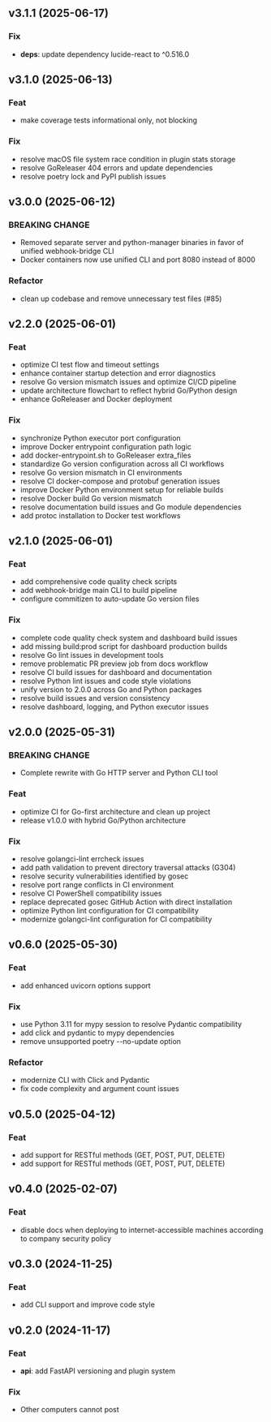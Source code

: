 ## v3.1.1 (2025-06-17)

### Fix

- **deps**: update dependency lucide-react to ^0.516.0

## v3.1.0 (2025-06-13)

### Feat

- make coverage tests informational only, not blocking

### Fix

- resolve macOS file system race condition in plugin stats storage
- resolve GoReleaser 404 errors and update dependencies
- resolve poetry lock and PyPI publish issues

## v3.0.0 (2025-06-12)

### BREAKING CHANGE

- Removed separate server and python-manager binaries in favor of unified webhook-bridge CLI
- Docker containers now use unified CLI and port 8080 instead of 8000

### Refactor

- clean up codebase and remove unnecessary test files (#85)

## v2.2.0 (2025-06-01)

### Feat

- optimize CI test flow and timeout settings
- enhance container startup detection and error diagnostics
- resolve Go version mismatch issues and optimize CI/CD pipeline
- update architecture flowchart to reflect hybrid Go/Python design
- enhance GoReleaser and Docker deployment

### Fix

- synchronize Python executor port configuration
- improve Docker entrypoint configuration path logic
- add docker-entrypoint.sh to GoReleaser extra_files
- standardize Go version configuration across all CI workflows
- resolve Go version mismatch in CI environments
- resolve CI docker-compose and protobuf generation issues
- improve Docker Python environment setup for reliable builds
- resolve Docker build Go version mismatch
- resolve documentation build issues and Go module dependencies
- add protoc installation to Docker test workflows

## v2.1.0 (2025-06-01)

### Feat

- add comprehensive code quality check scripts
- add webhook-bridge main CLI to build pipeline
- configure commitizen to auto-update Go version files

### Fix

- complete code quality check system and dashboard build issues
- add missing build:prod script for dashboard production builds
- resolve Go lint issues in development tools
- remove problematic PR preview job from docs workflow
- resolve CI build issues for dashboard and documentation
- resolve Python lint issues and code style violations
- unify version to 2.0.0 across Go and Python packages
- resolve build issues and version consistency
- resolve dashboard, logging, and Python executor issues

## v2.0.0 (2025-05-31)

### BREAKING CHANGE

- Complete rewrite with Go HTTP server and Python CLI tool

### Feat

- optimize CI for Go-first architecture and clean up project
- release v1.0.0 with hybrid Go/Python architecture

### Fix

- resolve golangci-lint errcheck issues
- add path validation to prevent directory traversal attacks (G304)
- resolve security vulnerabilities identified by gosec
- resolve port range conflicts in CI environment
- resolve CI PowerShell compatibility issues
- replace deprecated gosec GitHub Action with direct installation
- optimize Python lint configuration for CI compatibility
- modernize golangci-lint configuration for CI compatibility

## v0.6.0 (2025-05-30)

### Feat

- add enhanced uvicorn options support

### Fix

- use Python 3.11 for mypy session to resolve Pydantic compatibility
- add click and pydantic to mypy dependencies
- remove unsupported poetry --no-update option

### Refactor

- modernize CLI with Click and Pydantic
- fix code complexity and argument count issues

## v0.5.0 (2025-04-12)

### Feat

- add support for RESTful methods (GET, POST, PUT, DELETE)
- add support for RESTful methods (GET, POST, PUT, DELETE)

## v0.4.0 (2025-02-07)

### Feat

- disable docs when deploying to internet-accessible machines according to company security policy

## v0.3.0 (2024-11-25)

### Feat

- add CLI support and improve code style

## v0.2.0 (2024-11-17)

### Feat

- **api**: add FastAPI versioning and plugin system

### Fix

- Other computers cannot post
